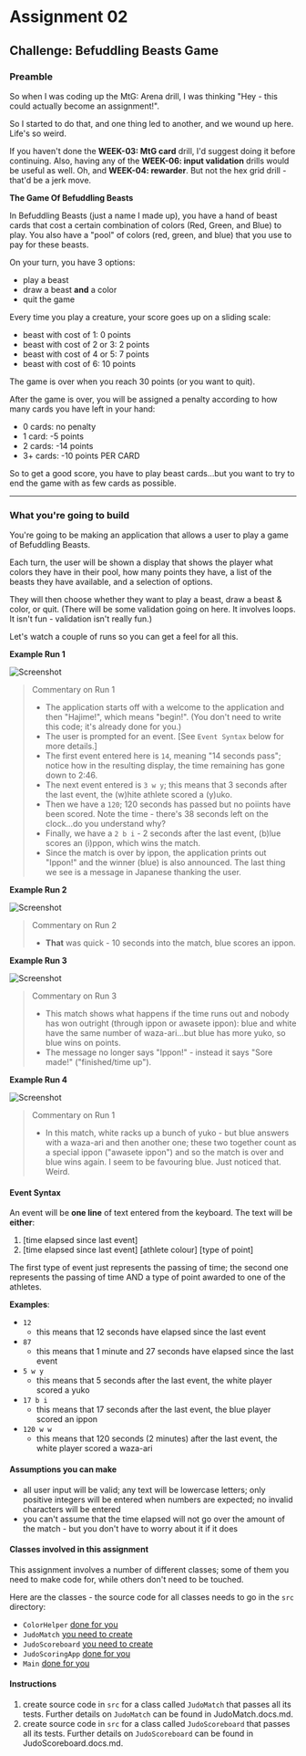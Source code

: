 # Assignment 02

## Challenge: Befuddling Beasts Game

### Preamble

So when I was coding up the MtG: Arena drill, I was thinking "Hey - this could actually become an assignment!".

So I started to do that, and one thing led to another, and we wound up here. Life's so weird.

If you haven't done the **WEEK-03: MtG card** drill, I'd suggest doing it before continuing. Also, having any of the **WEEK-06: input validation** drills would be useful as well. Oh, and **WEEK-04: rewarder**. But not the hex grid drill - that'd be a jerk move.

**The Game Of Befuddling Beasts**

In Befuddling Beasts (just a name I made up), you have a hand of beast cards that cost a certain combination of colors (Red, Green, and Blue) to play. You also have a "pool" of colors (red, green, and blue) that you use to pay for these beasts.

On your turn, you have 3 options:

- play a beast
- draw a beast **and** a color
- quit the game

Every time you play a creature, your score goes up on a sliding scale:

- beast with cost of 1: 0 points
- beast with cost of 2 or 3: 2 points
- beast with cost of 4 or 5: 7 points
- beast with cost of 6: 10 points

The game is over when you reach 30 points (or you want to quit).

After the game is over, you will be assigned a penalty according to how many cards you have left in your hand:

- 0 cards: no penalty
- 1 card: -5 points
- 2 cards: -14 points
- 3+ cards: -10 points PER CARD

So to get a good score, you have to play beast cards...but you want to try to end the game with as few cards as possible.

---

### What you're going to build

You're going to be making an application that allows a user to play a game of Befuddling Beasts.

Each turn, the user will be shown a display that shows the player what colors they have in their pool, how many points they have, a list of the beasts they have available, and a selection of options.

They will then choose whether they want to play a beast, draw a beast & color, or quit. (There will be some validation going on here. It involves loops. It isn't fun - validation isn't really fun.)

Let's watch a couple of runs so you can get a feel for all this.

**Example Run 1**

![Screenshot](images/capture-01.PNG)

> Commentary on Run 1
>
> - The application starts off with a welcome to the application and then "Hajime!", which means "begin!". (You don't need to write this code; it's already done for you.)
> - The user is prompted for an event. [See `Event Syntax` below for more details.]
> - The first event entered here is `14`, meaning "14 seconds pass"; notice how in the resulting display, the time remaining has gone down to 2:46.
> - The next event entered is `3 w y`; this means that 3 seconds after the last event, the (w)hite athlete scored a (y)uko.
> - Then we have a `120`; 120 seconds has passed but no poiints have been scored. Note the time - there's 38 seconds left on the clock...do you understand why?
> - Finally, we have a `2 b i` - 2 seconds after the last event, (b)lue scores an (i)ppon, which wins the match.
> - Since the match is over by ippon, the application prints out "Ippon!" and the winner (blue) is also announced. The last thing we see is a message in Japanese thanking the user.

**Example Run 2**

![Screenshot](images/capture-02.PNG)

> Commentary on Run 2
>
> - **That** was quick - 10 seconds into the match, blue scores an ippon.

**Example Run 3**

![Screenshot](images/capture-03.PNG)

> Commentary on Run 3
>
> - This match shows what happens if the time runs out and nobody has won outright (through ippon or awasete ippon): blue and white have the same number of waza-ari...but blue has more yuko, so blue wins on points.
> - The message no longer says "Ippon!" - instead it says "Sore made!" ("finished/time up").

**Example Run 4**

![Screenshot](images/capture-04.PNG)

> Commentary on Run 1
>
> - In this match, white racks up a bunch of yuko - but blue answers with a waza-ari and then another one; these two together count as a special ippon ("awasete ippon") and so the match is over and blue wins again. I seem to be favouring blue. Just noticed that. Weird.

#### Event Syntax

An event will be **one line** of text entered from the keyboard. The text will be **either**:

1. \[time elapsed since last event\]
1. \[time elapsed since last event\] \[athlete colour\] \[type of point\]

The first type of event just represents the passing of time; the second one represents the passing of time AND a type of point awarded to one of the athletes.

**Examples**:

- `12`
  - this means that 12 seconds have elapsed since the last event
- `87`
  - this means that 1 minute and 27 seconds have elapsed since the last event
- `5 w y`
  - this means that 5 seconds after the last event, the white player scored a yuko
- `17 b i`
  - this means that 17 seconds after the last event, the blue player scored an ippon
- `120 w w`
  - this means that 120 seconds (2 minutes) after the last event, the white player scored a waza-ari

#### Assumptions you can make

- all user input will be valid; any text will be lowercase letters; only positive integers will be entered when numbers are expected; no invalid characters will be entered
- you can't assume that the time elapsed will not go over the amount of the match - but you don't have to worry about it if it does

#### Classes involved in this assignment

This assignment involves a number of different classes; some of them you need to make code for, while others don't need to be touched.

Here are the classes - the source code for all classes needs to go in the `src` directory:

- `ColorHelper` [done for you](ColorHelper.docs.md)
- `JudoMatch` [you need to create](JudoMatch.docs.md)
- `JudoScoreboard` [you need to create](JudoScoreboard.docs.md)
- `JudoScoringApp` [done for you](JudoScoringApp.docs.md)
- `Main` [done for you](Main.docs.md)

#### Instructions

1. create source code in `src` for a class called `JudoMatch` that passes all its tests. Further details on `JudoMatch` can be found in JudoMatch.docs.md.
1. create source code in `src` for a class called `JudoScoreboard` that passes all its tests. Further details on `JudoScoreboard` can be found in JudoScoreboard.docs.md.
